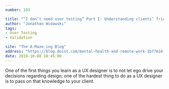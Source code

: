 ```yaml
---
number: 183

title: "“I don’t need user testing” Part I: Understanding clients’ frictions"
author: "Jonathan Widawski"
tags:
- User Testing
- Validation

site: "The A-Maze-ing Blog"
address: "https://blog.doist.com/mental-health-and-remote-work-1b77616f6945"
date: 2018-10-08 10:45:00
---
```


One of the first things you learn as a UX designer is to not let ego drive your decisions regarding design; one of the hardest thing to do as a UX designer is to pass on that knowledge to your client.
